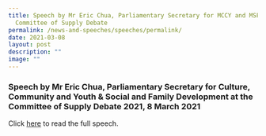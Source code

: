 ```yaml
---
title: Speech by Mr Eric Chua, Parliamentary Secretary for MCCY and MSF at the
  Committee of Supply Debate
permalink: /news-and-speeches/speeches/permalink/
date: 2021-03-08
layout: post
description: ""
image: ""
---
```

### Speech by Mr Eric Chua, Parliamentary Secretary for Culture, Community and Youth & Social and Family Development at the Committee of Supply Debate 2021, 8 March 2021

Click [here](/files/NewsRoom/speech-by-mr-eric-chua-at-the-committee-of-supply-debate-2021-8-march-2021.pdf) to read the full speech.
